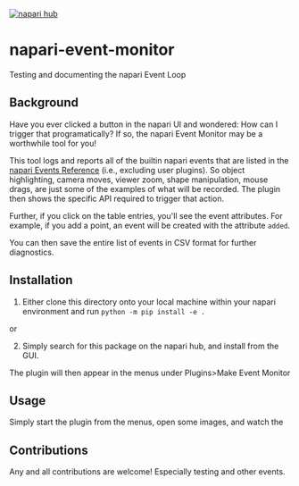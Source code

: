 [![napari hub](https://img.shields.io/endpoint?url=https://api.napari-hub.org/shields/<your-plugin-name-here>)](https://napari-hub.org/plugins/<your-plugin-name-here>)


# napari-event-monitor
Testing and documenting the napari Event Loop

## Background
Have you ever clicked a button in the napari UI and wondered: How can I trigger that programatically? If so, the napari Event Monitor may be a worthwhile tool for you!

This tool logs and reports all of the builtin napari events that are listed in the [napari Events Reference](https://napari.org/stable/guides/events_reference.html) (i.e., excluding user plugins). So object highlighting, camera moves, viewer zoom, shape manipulation, mouse drags, are just some of the examples of what will be recorded. The plugin then shows the specific API required to trigger that action.

Further, if you click on the table entries, you'll see the event attributes. For example, if you add a point, an event will be created with the attribute `added`.

You can then save the entire list of events in CSV format for further diagnostics.

## Installation

1) Either clone this directory onto your local machine within your napari environment and run
`python -m pip install -e .`

or 

2) Simply search for this package on the napari hub, and install from the GUI.

The plugin will then appear in the menus under Plugins\>Make Event Monitor 

## Usage

Simply start the plugin from the menus, open some images, and watch the 

## Contributions

Any and all contributions are welcome! Especially testing and other events.
